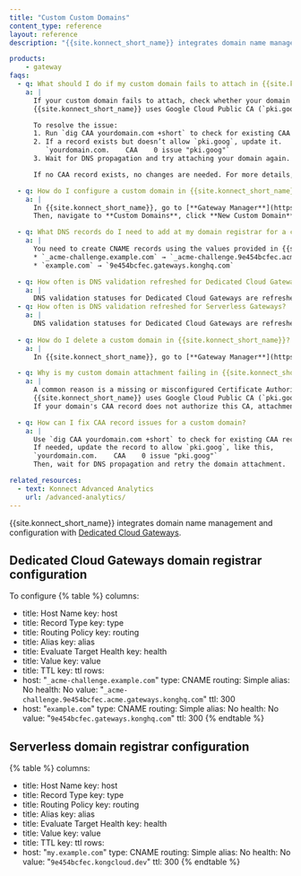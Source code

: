 ```yaml
---
title: "Custom Custom Domains"
content_type: reference
layout: reference
description: "{{site.konnect_short_name}} integrates domain name management and configuration with [managed Data Planes](/dedicated-cloud-gateways/)."

products:
    - gateway
faqs:
  - q: What should I do if my custom domain fails to attach in {{site.konnect_short_name}}?
    a: |
      If your custom domain fails to attach, check whether your domain has a Certificate Authority Authorization (CAA) record that restricts certificate issuance. 
      {{site.konnect_short_name}} uses Google Cloud Public CA (`pki.goog`) to provision SSL/TLS certificates. If the CAA record doesn’t include `pki.goog`, certificate issuance will fail.

      To resolve the issue:
      1. Run `dig CAA yourdomain.com +short` to check for existing CAA records.
      2. If a record exists but doesn’t allow `pki.goog`, update it.
         `yourdomain.com.    CAA    0 issue "pki.goog"`
      3. Wait for DNS propagation and try attaching your domain again.

      If no CAA record exists, no changes are needed. For more details, see the [Let's Encrypt CAA Guide](https://letsencrypt.org/docs/caa/).

  - q: How do I configure a custom domain in {{site.konnect_short_name}}?
    a: |
      In {{site.konnect_short_name}}, go to [**Gateway Manager**](https://cloud.konghq.com/us/gateway-manager/), select a Control Plane, open the **Overview** dashboard, click **Connect**, and save the **Public Edge DNS** URL. 
      Then, navigate to **Custom Domains**, click **New Custom Domain**, enter your domain name, and save the CNAME and Content values.

  - q: What DNS records do I need to add at my domain registrar for a custom domain?
    a: |
      You need to create CNAME records using the values provided in {{site.konnect_short_name}}.
      * `_acme-challenge.example.com` → `_acme-challenge.9e454bcfec.acme.gateways.konghq.com`
      * `example.com` → `9e454bcfec.gateways.konghq.com`

  - q: How often is DNS validation refreshed for Dedicated Cloud Gateways?
    a: |
      DNS validation statuses for Dedicated Cloud Gateways are refreshed every 5 minutes.
  - q: How often is DNS validation refreshed for Serverless Gateways?
    a: |
      DNS validation statuses for Dedicated Cloud Gateways are refreshed every 5 minutes.
  
  - q: How do I delete a custom domain in {{site.konnect_short_name}}?
    a: |
      In {{site.konnect_short_name}}, go to [**Gateway Manager**](https://cloud.konghq.com/us/gateway-manager/), choose a Control Plane, click **Custom Domains**, and use the action menu to delete the domain.

  - q: Why is my custom domain attachment failing in {{site.konnect_short_name}}?
    a: |
      A common reason is a missing or misconfigured Certificate Authority Authorization (CAA) record. 
      {{site.konnect_short_name}} uses Google Cloud Public CA (`pki.goog`) to issue certificates. 
      If your domain's CAA record does not authorize this CA, attachment will fail.

  - q: How can I fix CAA record issues for a custom domain?
    a: |
      Use `dig CAA yourdomain.com +short` to check for existing CAA records. 
      If needed, update the record to allow `pki.goog`, like this,
      `yourdomain.com.    CAA    0 issue "pki.goog"`  
      Then, wait for DNS propagation and retry the domain attachment.

related_resources:
  - text: Konnect Advanced Analytics
    url: /advanced-analytics/
---
```




{{site.konnect_short_name}} integrates domain name management and configuration with [Dedicated Cloud Gateways](/konnect/gateway-manager/dedicated-cloud-gateways/).


## Dedicated Cloud Gateways domain registrar configuration

To configure 
{% table %}
columns:
  - title: Host Name
    key: host
  - title: Record Type
    key: type
  - title: Routing Policy
    key: routing
  - title: Alias
    key: alias
  - title: Evaluate Target Health
    key: health
  - title: Value
    key: value
  - title: TTL
    key: ttl
rows:
  - host: "`_acme-challenge.example.com`"
    type: CNAME
    routing: Simple
    alias: No
    health: No
    value: "`_acme-challenge.9e454bcfec.acme.gateways.konghq.com`"
    ttl: 300
  - host: "`example.com`"
    type: CNAME
    routing: Simple
    alias: No
    health: No
    value: "`9e454bcfec.gateways.konghq.com`"
    ttl: 300
{% endtable %}

## Serverless domain registrar configuration

{% table %}
columns:
  - title: Host Name
    key: host
  - title: Record Type
    key: type
  - title: Routing Policy
    key: routing
  - title: Alias
    key: alias
  - title: Evaluate Target Health
    key: health
  - title: Value
    key: value
  - title: TTL
    key: ttl
rows:
  - host: "`my.example.com`"
    type: CNAME
    routing: Simple
    alias: No
    health: No
    value: "`9e454bcfec.kongcloud.dev`"
    ttl: 300
{% endtable %}
